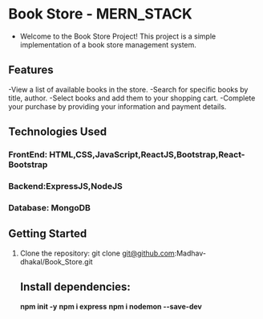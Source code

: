 # Book Store - MERN_STACK
- Welcome to the Book Store Project! This project is a simple implementation of a book store management system.
 ## Features
 -View a list of available books in the store.
 -Search for specific books by title, author.
 -Select books and add them to your shopping cart.
 -Complete your purchase by providing your information and payment details.
## Technologies Used
### FrontEnd: HTML,CSS,JavaScript,ReactJS,Bootstrap,React-Bootstrap
### Backend:ExpressJS,NodeJS
### Database: MongoDB

## Getting Started
1. Clone the repository:
   git clone git@github.com:Madhav-dhakal/Book_Store.git
   ## Install dependencies:
   **npm init -y**
   **npm i express**
   **npm i nodemon --save-dev**
 
